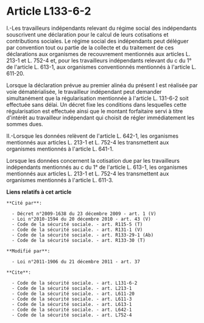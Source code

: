 # Article L133-6-2

I.-Les travailleurs indépendants relevant du régime social des indépendants souscrivent une déclaration pour le calcul de
leurs cotisations et contributions sociales. Le régime social des indépendants peut déléguer par convention tout ou partie de
la collecte et du traitement de ces déclarations aux organismes de recouvrement mentionnés aux articles L. 213-1 et L. 752-4
et, pour les travailleurs indépendants relevant du c du 1° de l'article L. 613-1, aux organismes conventionnés mentionnés à
l'article L. 611-20. 

Lorsque la déclaration prévue au premier alinéa du présent I est réalisée par voie dématérialisée, le travailleur indépendant
peut demander simultanément que la régularisation mentionnée à l'article L. 131-6-2 soit effectuée sans délai. Un décret fixe
les conditions dans lesquelles cette régularisation est effectuée ainsi que le montant forfaitaire servi à titre d'intérêt au
travailleur indépendant qui choisit de régler immédiatement les sommes dues. 

II.-Lorsque les données relèvent de l'article L. 642-1, les organismes mentionnés aux articles L. 213-1 et L. 752-4 les
transmettent aux organismes mentionnés à l'article L. 641-1. 

Lorsque les données concernent la cotisation due par les travailleurs indépendants mentionnés au c du 1° de l'article L.
613-1, les organismes mentionnés aux articles L. 213-1 et L. 752-4 les transmettent aux organismes mentionnés à l'article L.
611-3.

**Liens relatifs à cet article**

	**Cité par**:

	  - Décret n°2009-1638 du 23 décembre 2009 - art. 1 (V)
	  - Loi n°2010-1594 du 20 décembre 2010 - art. 43 (V)
	  - Code de la sécurité sociale. - art. R115-5 (T)
	  - Code de la sécurité sociale. - art. R131-1 (V)
	  - Code de la sécurité sociale. - art. R133-29-1 (Ab)
	  - Code de la sécurité sociale. - art. R133-30 (T)

	**Modifié par**:

	  - Loi n°2011-1906 du 21 décembre 2011 - art. 37

	**Cite**:

	  - Code de la sécurité sociale. - art. L131-6-2
	  - Code de la sécurité sociale. - art. L213-1
	  - Code de la sécurité sociale. - art. L611-20
	  - Code de la sécurité sociale. - art. L611-3
	  - Code de la sécurité sociale. - art. L613-1
	  - Code de la sécurité sociale. - art. L642-1
	  - Code de la sécurité sociale. - art. L752-4
